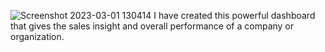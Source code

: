 ![Screenshot 2023-03-01 130414](https://user-images.githubusercontent.com/123532332/222716261-7ef93ecc-f603-4e07-906b-c78ca3fbf287.png)
I have created this powerful dashboard that gives the sales insight and overall performance of a company or organization.
